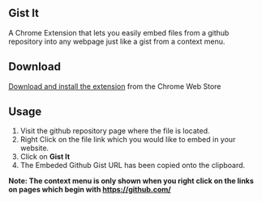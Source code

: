 ## Gist It

A Chrome Extension that lets you easily embed files from a github repository into any webpage just like a gist from a context menu.

## Download

[Download and install the extension](https://chrome.google.com/webstore/detail/embed-github-gists/gmemoangmfinnplfifcjjdfeapdfgjkg) from the Chrome Web Store

## Usage

1. Visit the github repository page where the file is located.
2. Right Click on the file link which you would like to embed in your website.
3. Click on **Gist It**
4. The Embeded Github Gist URL has been copied onto the clipboard.

**Note: The context menu is only shown when you right click on the links on pages which begin with https://github.com/**
